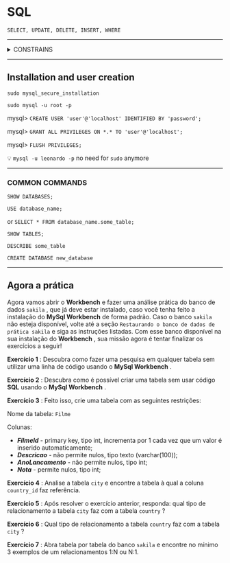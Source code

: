 # SQL

`SELECT, UPDATE, DELETE, INSERT, WHERE`

---

<details>
<summary>CONSTRAINS</summary>

`NOT NULL`  
`UNIQUE`  
`PRIMARY KEY`  
`FOREIGN KEY`  
`DEFAULT`  
</details>

---
## Installation and user creation

`sudo mysql_secure_installation`

`sudo mysql -u root -p`

mysql> `CREATE USER 'user'@'localhost' IDENTIFIED BY 'password';`

mysql> `GRANT ALL PRIVILEGES ON *.* TO 'user'@'localhost';`

mysql> `FLUSH PRIVILEGES;`

<aside>  

💡 `mysql -u leonardo -p`  no need for `sudo` anymore  

</aside>

---

### COMMON COMMANDS

`SHOW DATABASES;`

`USE database_name;`

or `SELECT * FROM database_name.some_table;`

`SHOW TABLES;`

`DESCRIBE some_table`

`CREATE DATABASE new_database`  

---

## Agora a prática

Agora vamos abrir o **Workbench** e fazer uma análise prática do banco de dados `sakila` , que já deve estar instalado, caso você tenha feito a instalação do **MySql Workbench** de forma padrão. Caso o banco `sakila` não esteja disponível, volte até a seção `Restaurando o banco de dados de prática sakila` e siga as instruções listadas. Com esse banco disponível na sua instalação do **Workbench** , sua missão agora é tentar finalizar os exercícios a seguir!  

**Exercício 1** : Descubra como fazer uma pesquisa em qualquer tabela sem utilizar uma linha de código usando o **MySql Workbench** .  

**Exercício 2** : Descubra como é possível criar uma tabela sem usar código **SQL** usando o **MySql Workbench** .  

**Exercício 3** : Feito isso, crie uma tabela com as seguintes restrições:  

Nome da tabela: `Filme`  

Colunas:

* **_FilmeId_** - primary key, tipo int, incrementa por 1 cada vez que um valor é inserido automaticamente;  
* **_Descricao_** - não permite nulos, tipo texto (varchar(100));  
* _**AnoLancamento**_ - não permite nulos, tipo int;  
* **_Nota_** - permite nulos, tipo int;

**Exercício 4** : Analise a tabela `city` e encontre a tabela à qual a coluna `country_id` faz referência.

**Exercício 5** : Após resolver o exercício anterior, responda: qual tipo de relacionamento a tabela `city` faz com a tabela `country` ?

**Exercício 6** : Qual tipo de relacionamento a tabela `country` faz com a tabela `city` ?

**Exercício 7** : Abra tabela por tabela do banco `sakila` e encontre no mínimo 3 exemplos de um relacionamentos 1:N ou N:1.
